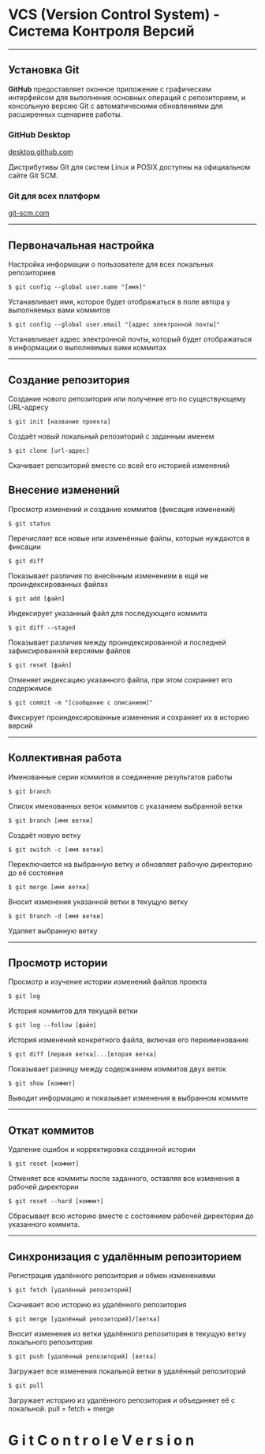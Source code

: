 # VCS (Version Control System) - Система Контроля Версий
___
## Установка Git

**GitHub** предоставляет оконное приложение с графическим интерфейсом для выполнения основных операций с репозиторием, и консольную версию Git с автоматическими обновлениями для расширенных сценариев работы.

### GitHub Desktop

[desktop.github.com](desktop.github.com)

Дистрибутивы Git для систем Linux и POSIX доступны на официальном сайте Git SCM.

### Git для всех платформ

[git-scm.com](git-scm.com)
___
## Первоначальная настройка

Настройка информации о пользователе для всех локальных репозиториев

```git
$ git config --global user.name "[имя]"
```

Устанавливает имя, которое будет отображаться в поле автора у выполняемых вами коммитов

```
$ git config --global user.email "[адрес электронной почты]"
```

Устанавливает адрес электронной почты, который будет отображаться в информации о выполняемых вами коммитах
___
## Создание репозитория

Создание нового репозитория или получение его по существующему URL-адресу

```
$ git init [название проекта]
```

Создаёт новый локальный репозиторий с заданным именем

```
$ git clone [url-адрес]
```

Скачивает репозиторий вместе со всей его историей изменений

## Внесение изменений

Просмотр изменений и создание коммитов (фиксация изменений)

```
$ git status
```

Перечисляет все новые или изменённые файлы, которые нуждаются в фиксации

```
$ git diff
```

Показывает различия по внесённым изменениям в ещё не проиндексированных файлах

```
$ git add [файл]
```

Индексирует указанный файл для последующего коммита

```
$ git diff --staged
```

Показывает различия между проиндексированной и последней зафиксированной версиями файлов

```
$ git reset [файл]
```

Отменяет индексацию указанного файла, при этом сохраняет его содержимое

```
$ git commit -m "[сообщение с описанием]"
```

Фиксирует проиндексированные изменения и сохраняет их в историю версий
___
## Коллективная работа

Именованные серии коммитов и соединение результатов работы

```
$ git branch
```

Список именованных веток коммитов с указанием выбранной ветки

```
$ git branch [имя ветки]
```

Создаёт новую ветку

```
$ git switch -c [имя ветки]
```

Переключается на выбранную ветку и обновляет рабочую директорию до её состояния

```
$ git merge [имя ветки]
```

Вносит изменения указанной ветки в текущую ветку

```
$ git branch -d [имя ветки]
```

Удаляет выбранную ветку
___
## Просмотр истории

Просмотр и изучение истории изменений файлов проекта

```
$ git log
```

История коммитов для текущей ветки

```
$ git log --follow [файл]
```

История изменений конкретного файла, включая его переименование

```
$ git diff [первая ветка]...[вторая ветка]
```

Показывает разницу между содержанием коммитов двух веток

```
$ git show [коммит]
```

Выводит информацию и показывает изменения в выбранном коммите
___
## Откат коммитов

Удаление ошибок и корректировка созданной истории

```
$ git reset [коммит]
```

Отменяет все коммиты после заданного, оставляя все изменения в рабочей директории

```
$ git reset --hard [коммит]
```

Сбрасывает всю историю вместе с состоянием рабочей директории до указанного коммита.
___
## Синхронизация с удалённым репозиторием

Регистрация удалённого репозитория и обмен изменениями

```
$ git fetch [удалённый репозиторий]
```

Скачивает всю историю из удалённого репозитория

```
$ git merge [удалённый репозиторий]/[ветка]
```

Вносит изменения из ветки удалённого репозитория в текущую ветку локального репозитория

```
$ git push [удалённый репозиторий] [ветка]
```

Загружает все изменения локальной ветки в удалённый репозиторий

```
$ git pull
```

Загружает историю из удалённого репозитория и объединяет её с локальной. pull = fetch + merge
#   G i t C o n t r o l e V e r s i o n 
 
 
